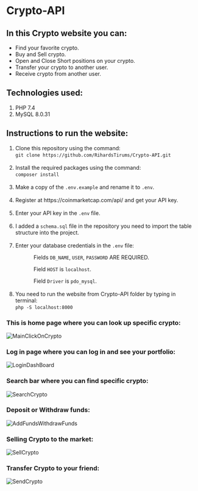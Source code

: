 # Crypto-API

## In this Crypto website you can:

* Find your favorite crypto.
* Buy and Sell crypto.
* Open and Close Short positions on your crypto.
* Transfer your crypto to another user.
* Receive crypto from another user.

## Technologies used:
<ol>
<li>PHP 7.4</li>
<li>MySQL 8.0.31</li>
</ol>

## Instructions to run the website:
<ol>
<li>Clone this repository using the command:<br><code>git clone https://github.com/RihardsTirums/Crypto-API.git</code></li><br>
<li>Install the required packages using the command:<br><code>composer install</code></li><br>
<li>Make a copy of the <code>.env.example</code> and rename it to <code>.env</code>.</li><br>
<li>Register at https://coinmarketcap.com/api/ and get your API key. </li><br>
<li>Enter your API key in the <code>.env</code> file.</li><br>
<li>I added a <code>schema.sql</code> file in the repository you need to import the table structure into the project.</li><br>
<li>Enter your database credentials in the <code>.env</code> file: </li>
    <ol>
        <ul>Fields <code>DB_NAME</code>, <code>USER</code>, <code>PASSWORD</code> ARE REQUIRED.</ul>
        <ul>Field <code>HOST</code> is <code>localhost</code>.</ul>
        <ul>Field <code>Driver</code> is <code>pdo_mysql</code>.</ul><br>
    </ol>
<li>You need to run the website from Crypto-API folder by typing in terminal:<br><code>php -S localhost:8000</code></li>
</ol>

### This is home page where you can look up specific crypto:
![MainClickOnCrypto](https://user-images.githubusercontent.com/38011256/209435892-2d726f9c-59bb-4266-947b-e642761864fb.gif)


### Log in page where you can log in and see your portfolio:
![LoginDashBoard](https://user-images.githubusercontent.com/38011256/209435910-bf61ff74-fc57-4d62-94ec-c22323fe60ce.gif)


### Search bar where you can find specific crypto:
![SearchCrypto](https://user-images.githubusercontent.com/38011256/209435926-f8f23cfb-82b2-4e61-8472-6ff3221e0859.gif)


### Deposit or Withdraw funds:
![AddFundsWithdrawFunds](https://user-images.githubusercontent.com/38011256/209435947-7fe5e4bd-9660-4b3b-947a-9a8879b2fc46.gif)


### Selling Crypto to the market:
![SellCrypto](https://user-images.githubusercontent.com/38011256/209435954-e7bc6048-0cfd-4a7d-b97e-f99acc87f370.gif)


### Transfer Crypto to your friend:
![SendCrypto](https://user-images.githubusercontent.com/38011256/209435964-ce5a2426-0f59-4e6e-a931-3eb7de52115e.gif)
